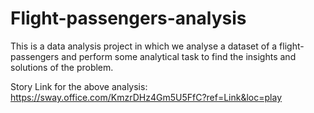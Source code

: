 # Flight-passengers-analysis
This is a data analysis project in which we analyse a dataset of a flight-passengers  and perform some analytical task to find the insights and solutions of the problem.

Story Link for the above analysis:  https://sway.office.com/KmzrDHz4Gm5U5FfC?ref=Link&loc=play

